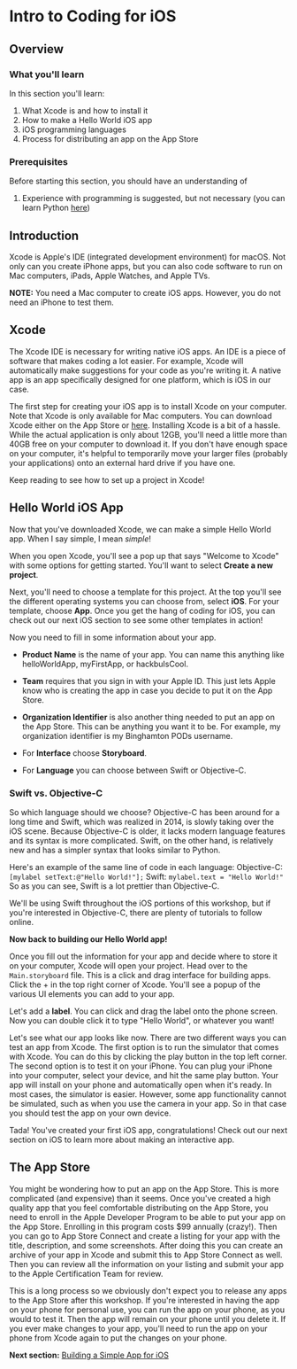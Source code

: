 # Intro to Coding for iOS

## Overview

### **What you'll learn**

In this section you'll learn:

1.  What Xcode is and how to install it
2.  How to make a Hello World iOS app
3.  iOS programming languages
4.  Process for distributing an app on the App Store

### **Prerequisites**

Before starting this section, you should have an understanding of

1.  Experience with programming is suggested, but not necessary (you can learn Python [here](https://github.com/HackBinghamton/PythonWorkshop))

## **Introduction**

Xcode is Apple's IDE (integrated development environment) for macOS. Not only can you create iPhone apps, but you can also code software to run on Mac computers, iPads, Apple Watches, and Apple TVs.

**NOTE:** You need a Mac computer to create iOS apps. However, you do not need an iPhone to test them.

## Xcode

The Xcode IDE is necessary for writing native iOS apps. An IDE is a piece of software that makes coding a lot easier. For example, Xcode will automatically make suggestions for your code as you're writing it. A native app is an app specifically designed for one platform, which is iOS in our case.

The first step for creating your iOS app is to install Xcode on your computer. Note that Xcode is only available for Mac computers. You can download Xcode either on the App Store or [here](https://developer.apple.com/download/). Installing Xcode is a bit of a hassle. While the actual application is only about 12GB, you'll need a little more than 40GB free on your computer to download it. If you don't have enough space on your computer, it's helpful to temporarily move your larger files (probably your applications) onto an external hard drive if you have one.

Keep reading to see how to set up a project in Xcode!

## Hello World iOS App

Now that you've downloaded Xcode, we can make a simple Hello World app. When I say simple, I mean _simple_!

When you open Xcode, you'll see a pop up that says "Welcome to Xcode" with some options for getting started. You'll want to select **Create a new project**.

Next, you'll need to choose a template for this project. At the top you'll see the different operating systems you can choose from, select **iOS**. For your template, choose **App**. Once you get the hang of coding for iOS, you can check out our next iOS section to see some other templates in action!

Now you need to fill in some information about your app. 

- **Product Name** is the name of your app. You can name this anything like helloWorldApp, myFirstApp, or hackbuIsCool. 
- **Team** requires that you sign in with your Apple ID. This just lets Apple know who is creating the app in case you decide to put it on the App Store.

- **Organization Identifier** is also another thing needed to put an app on the App Store. This can be anything you want it to be. For example, my organization identifier is my Binghamton PODs username. 
- For **Interface** choose **Storyboard**.
- For **Language** you can choose between Swift or Objective-C.

### Swift vs. Objective-C

So which language should we choose? Objective-C has been around for a long time and Swift, which was realized in 2014, is slowly taking over the iOS scene. Because Objective-C is older, it lacks modern language features and its syntax is more complicated. Swift, on the other hand, is relatively new and has a simpler syntax that looks similar to Python.

Here's an example of the same line of code in each language:
Objective-C: `[mylabel setText:@"Hello World!"];`
Swift: `mylabel.text = "Hello World!"`
So as you can see, Swift is a lot prettier than Objective-C.

We'll be using Swift throughout the iOS portions of this workshop, but if you're interested in Objective-C, there are plenty of tutorials to follow online.

**Now back to building our Hello World app!**

Once you fill out the information for your app and decide where to store it on your computer, Xcode will open your project. Head over to the `Main.storyboard` file. This is a click and drag interface for building apps. Click the + in the top right corner of Xcode. You'll see a popup of the various UI elements you can add to your app.

Let's add a **label**. You can click and drag the label onto the phone screen. Now you can double click it to type "Hello World", or whatever you want!

Let's see what our app looks like now. There are two different ways you can test an app from Xcode. The first option is to run the simulator that comes with Xcode. You can do this by clicking the play button in the top left corner. The second option is to test it on your iPhone. You can plug your iPhone into your computer, select your device, and hit the same play button. Your app will install on your phone and automatically open when it's ready. In most cases, the simulator is easier. However, some app functionality cannot be simulated, such as when you use the camera in your app. So in that case you should test the app on your own device.

Tada! You've created your first iOS app, congratulations! Check out our next section on iOS to learn more about making an interactive app.

## The App Store

You might be wondering how to put an app on the App Store. This is more complicated (and expensive) than it seems. Once you've created a high quality app that you feel comfortable distributing on the App Store, you need to enroll in the Apple Developer Program to be able to put your app on the App Store. Enrolling in this program costs \$99 annually (crazy!). Then you can go to App Store Connect and create a listing for your app with the title, description, and some screenshots. After doing this you can create an archive of your app in Xcode and submit this to App Store Connect as well. Then you can review all the information on your listing and submit your app to the Apple Certification Team for review.

This is a long process so we obviously don't expect you to release any apps to the App Store after this workshop. If you're interested in having the app on your phone for personal use, you can run the app on your phone, as you would to test it. Then the app will remain on your phone until you delete it. If you ever make changes to your app, you'll need to run the app on your phone from Xcode again to put the changes on your phone.



**Next section:** [Building a Simple App for iOS](https://colab.research.google.com/github/HackBinghamton/MobileDevelopmentWorkshop/blob/master/iOSbeginner.ipynb)